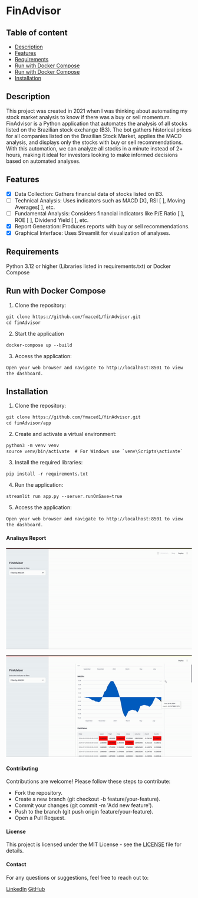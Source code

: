 # FinAdvisor

## Table of content <a name = "table-of-content"></a>

- [Description](#description)
- [Features](#features)
- [Requirements](#requirements)
- [Run with Docker Compose](#run-docker-compose)
- [Run with Docker Compose](#run-docker-compose)
- [Installation](#installation)

## Description <a name = "description"></a>

This project was created in 2021 when I was thinking about automating my stock market analysis to know if there was a buy or sell momentum. FinAdvisor is a Python application that automates the analysis of all stocks listed on the Brazilian stock exchange (B3). The bot gathers historical prices for all companies listed on the Brazilian Stock Market, applies the MACD analysis, and displays only the stocks with buy or sell recommendations. With this automation, we can analyze all stocks in a minute instead of 2+ hours, making it ideal for investors looking to make informed decisions based on automated analyses.

## Features <a name = "features"></a>

- [X] Data Collection: Gathers financial data of stocks listed on B3.
- [  ] Technical Analysis: Uses indicators such as MACD [X], RSI [  ], Moving Averages[  ], etc.
- [  ] Fundamental Analysis: Considers financial indicators like P/E Ratio [  ], ROE [  ], Dividend Yield [  ], etc.
- [X] Report Generation: Produces reports with buy or sell recommendations.
- [X] Graphical Interface: Uses Streamlit for visualization of analyses.

## Requirements <a name = "requirements"></a>
Python 3.12 or higher (Libraries listed in requirements.txt)
or
Docker Compose

## Run with Docker Compose <a name = "run-docker-compose"></a>

1. Clone the repository:
```
git clone https://github.com/fmaced1/finAdvisor.git
cd finAdvisor
```

2. Start the application
```
docker-compose up --build
```

3. Access the application:
```
Open your web browser and navigate to http://localhost:8501 to view the dashboard.
```

## Installation <a name = "installation"></a>

1. Clone the repository:
```
git clone https://github.com/fmaced1/finAdvisor.git
cd finAdvisor/app
```

2. Create and activate a virtual environment:
```
python3 -m venv venv
source venv/bin/activate  # For Windows use `venv\Scripts\activate`
```

3. Install the required libraries:
```
pip install -r requirements.txt
```

4. Run the application:
```
streamlit run app.py --server.runOnSave=true
```

5. Access the application:
```
Open your web browser and navigate to http://localhost:8501 to view the dashboard.
```

#### Analisys Report

![FinAdvisor](images/fin-advisor-gif.gif)

![FinAdvisor](images/fin-advisor-gif-1.gif)


#### Contributing
Contributions are welcome! Please follow these steps to contribute:

- Fork the repository.
- Create a new branch (git checkout -b feature/your-feature).
- Commit your changes (git commit -m 'Add new feature').
- Push to the branch (git push origin feature/your-feature).
- Open a Pull Request.

#### License
This project is licensed under the MIT License - see the [LICENSE](LICENSE) file for details.

#### Contact
For any questions or suggestions, feel free to reach out to:

[LinkedIn](https://www.linkedin.com/in/fmaced1/)
[GitHub](https://github.com/fmaced1)
